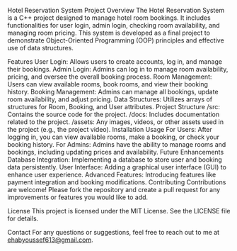 Hotel Reservation System
Project Overview
The Hotel Reservation System is a C++ project designed to manage hotel room bookings. It includes functionalities for user login, admin login, checking room availability, and managing room pricing. This system is developed as a final project to demonstrate Object-Oriented Programming (OOP) principles and effective use of data structures.

Features
User Login: Allows users to create accounts, log in, and manage their bookings.
Admin Login: Admins can log in to manage room availability, pricing, and oversee the overall booking process.
Room Management: Users can view available rooms, book rooms, and view their booking history.
Booking Management: Admins can manage all bookings, update room availability, and adjust pricing.
Data Structures: Utilizes arrays of structures for Room, Booking, and User attributes.
Project Structure
/src: Contains the source code for the project.
/docs: Includes documentation related to the project.
/assets: Any images, videos, or other assets used in the project (e.g., the project video).
Installation
Usage
For Users: After logging in, you can view available rooms, make a booking, or check your booking history.
For Admins: Admins have the ability to manage rooms and bookings, including updating prices and availability.
Future Enhancements
Database Integration: Implementing a database to store user and booking data persistently.
User Interface: Adding a graphical user interface (GUI) to enhance user experience.
Advanced Features: Introducing features like payment integration and booking modifications.
Contributing
Contributions are welcome! Please fork the repository and create a pull request for any improvements or features you would like to add.

License
This project is licensed under the MIT License. See the LICENSE file for details.

Contact
For any questions or suggestions, feel free to reach out to me at ehabyoussef613@gmail.com.

